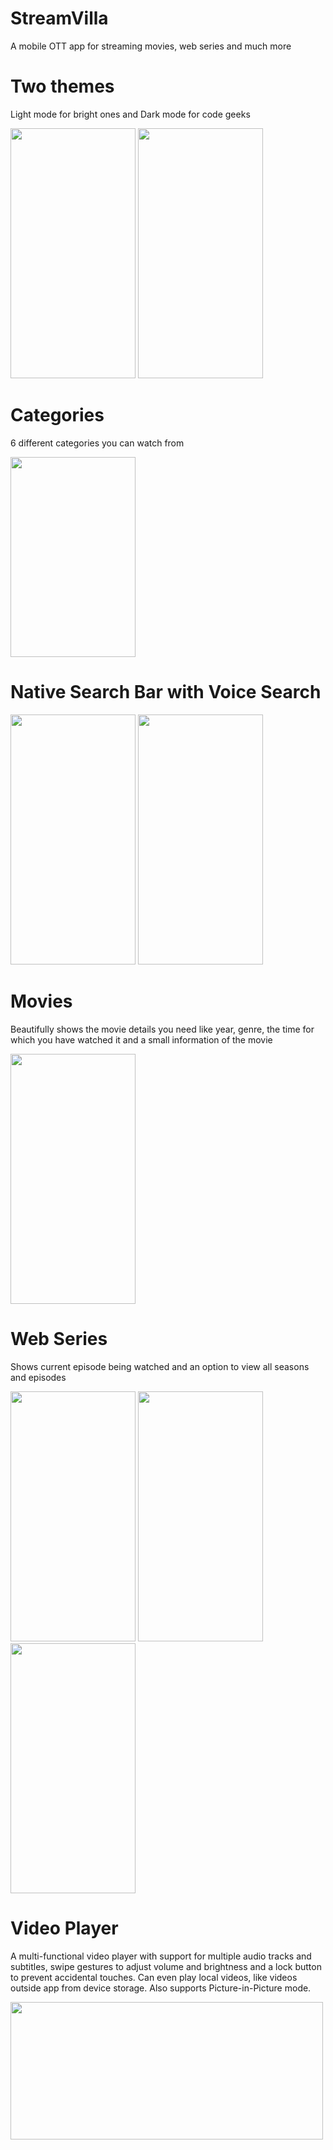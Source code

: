 # StreamVilla
 A mobile OTT app for streaming movies, web series and much more
 
 # Two themes
  Light mode for bright ones and Dark mode for code geeks
  <p float="left">
   <img src="https://github.com/DevanshSampat/StreamVilla-mobile/blob/main/Entertainment/app/Screenshots/Light.jpg?raw=true" width="200" height="400"/>
   <img src="https://github.com/DevanshSampat/StreamVilla-mobile/blob/main/Entertainment/app/Screenshots/Dark.jpg?raw=true" width="200" height="400"/>
  </p>
 
 # Categories
  6 different categories you can watch from
  <p float="left">
   <img src="https://github.com/DevanshSampat/StreamVilla-mobile/blob/main/Entertainment/app/Screenshots/Categories.jpg?raw=true" width="200" height="320"/>
  </p>
  
 # Native Search Bar with Voice Search
  <p float="left">
    <img src="https://github.com/DevanshSampat/StreamVilla-mobile/blob/main/Entertainment/app/Screenshots/Movie_Search.jpg?raw=true" width="200" height="400"/>
    <img src="https://github.com/DevanshSampat/StreamVilla-mobile/blob/main/Entertainment/app/Screenshots/Voice_Search.jpg?raw=true" width="200" height="400"/>
  </p>
  
 # Movies
  Beautifully shows the movie details you need like year, genre, the time for which you have watched it and a small information of the movie
  <p float="left">
   <img src="https://github.com/DevanshSampat/StreamVilla-mobile/blob/main/Entertainment/app/Screenshots/Movie.jpg?raw=true" width="200" height="400"/>
  </p>

 # Web Series
   Shows current episode being watched and an option to view all seasons and episodes
   <p float="left">
    <img src="https://github.com/DevanshSampat/StreamVilla-mobile/blob/main/Entertainment/app/Screenshots/Web_Series.jpg?raw=true" width="200" height="400"/>
    <img src="https://github.com/DevanshSampat/StreamVilla-mobile/blob/main/Entertainment/app/Screenshots/Web_Series_Seasons.jpg?raw=true" width="200" height="400"/>
    <img src="https://github.com/DevanshSampat/StreamVilla-mobile/blob/main/Entertainment/app/Screenshots/Web_Series_Episodes.jpg?raw=true" width="200" height="400"/>
  </p>
   
 # Video Player
  A multi-functional video player with support for multiple audio tracks and subtitles, swipe gestures to adjust volume and brightness and a lock button to prevent accidental touches.
  Can even play local videos, like videos outside app from device storage.
  Also supports Picture-in-Picture mode.
   <p float="left">
    <img src="https://github.com/DevanshSampat/StreamVilla-mobile/blob/main/Entertainment/app/Screenshots/Video_Player.jpg?raw=true" width="500" height="220"/>
   </p>
 
